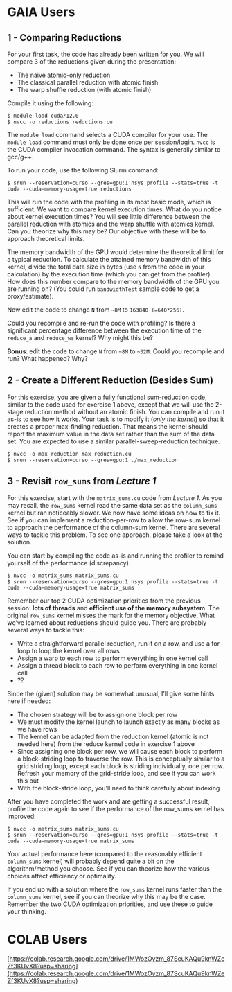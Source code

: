 # GAIA Users
## 1 - Comparing Reductions

For your first task, the code has already been written for you.  We will compare 3 of the reductions given during the presentation:
- The naive atomic-only reduction
- The classical parallel reduction with atomic finish
- The warp shuffle reduction (with atomic finish)

Compile it using the following:

```
$ module load cuda/12.0
$ nvcc -o reductions reductions.cu
```

The `module load` command selects a CUDA compiler for your use. The `module load` command must only be done once per session/login.  `nvcc` is the CUDA compiler invocation command. The syntax is generally similar to gcc/g++.

To run your code, use the following Slurm command:

```
$ srun --reservation=curso --gres=gpu:1 nsys profile --stats=true -t cuda --cuda-memory-usage=true reductions
```

This will run the code with the profiling in its most basic mode, which is sufficient.  We want to compare kernel execution times. What do you notice about kernel execution times?  You will see little difference between the parallel reduction with atomics and the warp shuffle with atomics kernel. Can you theorize why this may be? Our objective with these will be to approach theoretical limits. 

The memory bandwidth of the GPU would determine the theoretical limit for a typical reduction. To calculate the attained memory bandwidth of this kernel, divide the total data size in bytes (use `N` from the code in your calculation) by the execution time (which you can get from the profiler). How does this number compare to the memory bandwidth of the GPU you are running on? (You could run `bandwidthTest` sample code to get a proxy/estimate).

Now edit the code to change `N` from `~8M` to `163840 (=640*256)`.

Could you recompile and re-run the code with profiling? Is there a significant percentage difference between the execution time of the `reduce_a` and `reduce_ws` kernel?  Why might this be?

**Bonus**: edit the code to change `N` from `~8M` to `~32M`. Could you recompile and run? What happened? Why?

## 2 - Create a Different Reduction (Besides Sum)

For this exercise, you are given a fully functional sum-reduction code, similar to the code used for exercise 1 above, except that we will use the 2-stage reduction method without an atomic finish. You can compile and run it as-is to see how it works. Your task is to modify it (*only the kernel*) so that it creates a proper max-finding reduction. That means the kernel should report the maximum value in the data set rather than the sum of the data set. You are expected to use a similar parallel-sweep-reduction technique.

```
$ nvcc -o max_reduction max_reduction.cu
$ srun --reservation=curso --gres=gpu:1 ./max_reduction
```

## 3 - Revisit `row_sums` from *Lecture 1*

For this exercise, start with the `matrix_sums.cu` code from *Lecture 1*.  As you may recall, the `row_sums` kernel read the same data set as the `column_sums` kernel but ran noticeably slower. We now have some ideas on how to fix it. See if you can implement a reduction-per-row to allow the row-sum kernel to approach the performance of the column-sum kernel. There are several ways to tackle this problem. To see one approach, please take a look at the solution.

You can start by compiling the code as-is and running the profiler to remind yourself of the performance (discrepancy).

```
$ nvcc -o matrix_sums matrix_sums.cu
$ srun --reservation=curso --gres=gpu:1 nsys profile --stats=true -t cuda --cuda-memory-usage=true matrix_sums
```

Remember our top 2 CUDA optimization priorities from the previous session: **lots of threads** and **efficient use of the memory subsystem**.  The original `row_sums` kernel misses the mark for the memory objective. What we've learned about reductions should guide you.  There are probably several ways to tackle this:

- Write a straightforward parallel reduction, run it on a row, and use a for-loop to loop the kernel over all rows
- Assign a warp to each row to perform everything in one kernel call
- Assign a thread block to each row to perform everything in one kernel call
- ??

Since the (given) solution may be somewhat unusual, I'll give some hints here if needed:

 - The chosen strategy will be to assign one block per row
 - We must modify the kernel launch to launch exactly as many blocks as we have rows
 - The kernel can be adapted from the reduction kernel (atomic is not needed here) from the reduce kernel code in exercise 1 above
 - Since assigning one block per row, we will cause each block to perform a block-striding loop to traverse the row. This is conceptually similar to a grid striding loop, except each block is striding individually, one per row. Refresh your memory of the grid-stride loop, and see if you can work this out
 - With the block-stride loop, you'll need to think carefully about indexing

After you have completed the work and are getting a successful result, profile the code again to see if the performance of the row_sums kernel has improved:

```
$ nvcc -o matrix_sums matrix_sums.cu
$ srun --reservation=curso --gres=gpu:1 nsys profile --stats=true -t cuda --cuda-memory-usage=true matrix_sums
```

Your actual performance here (compared to the reasonably efficient `column_sums` kernel) will probably depend quite a bit on the algorithm/method you choose. See if you can theorize how the various choices affect efficiency or optimality. 

If you end up with a solution where the `row_sums` kernel runs faster than the `column_sums` kernel, see if you can theorize why this may be the case. Remember the two CUDA optimization priorities, and use these to guide your thinking.

# COLAB Users
[https://colab.research.google.com/drive/1MWozOyzm_87ScuKAQu9knWZeZf3KUvX8?usp=sharing](https://colab.research.google.com/drive/1MWozOyzm_87ScuKAQu9knWZeZf3KUvX8?usp=sharing)
